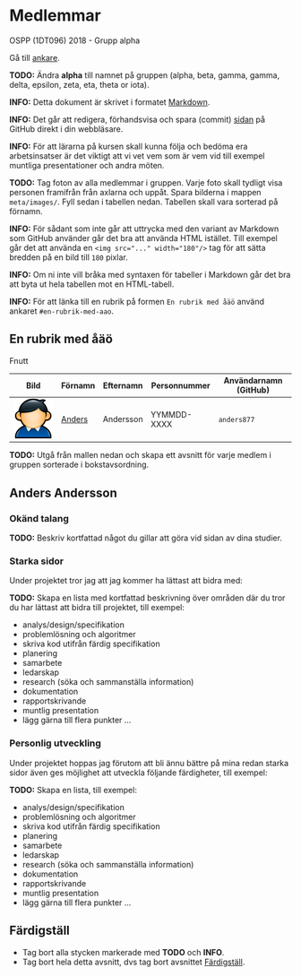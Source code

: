 # Medlemmar

OSPP (1DT096) 2018 - Grupp alpha

Gå till [ankare](#en-rubrik-med-aao).

**TODO:** Ändra **alpha** till namnet på gruppen (alpha, beta, gamma, gamma,
delta, epsilon, zeta, eta, theta or iota).

**INFO:** Detta dokument är skrivet i
formatet [Markdown](https://help.github.com/articles/getting-started-with-writing-and-formatting-on-github/).

**INFO:** Det går att redigera, förhandsvisa och spara (commit)
[sidan](./medlemmar.md) på GitHub direkt i din webbläsare.

**INFO:** För att lärarna på kursen skall kunna följa och bedöma era
arbetsinsatser är det viktigt att vi vet vem som är vem vid till exempel
muntliga presentationer och andra möten.

**TODO:** Tag foton av alla medlemmar i gruppen. Varje foto skall tydligt visa
 personen framifrån från axlarna och uppåt. Spara bilderna i mappen
 `meta/images/`. Fyll sedan i tabellen nedan. Tabellen skall vara sorterad på
 förnamn.

**INFO:** För sådant som inte går att uttrycka med den variant av Markdown som
GitHub använder går det bra att använda HTML istället. Till exempel går det att
använda en `<img src="..." width="180"/>` tag för att sätta bredden på en bild
till `180` pixlar. 

**INFO:** Om ni inte vill bråka med syntaxen för tabeller i Markdown går det
 bra att byta ut hela tabellen mot en HTML-tabell. 

**INFO:** För att länka till en rubrik på formen `En rubrik med åäö` använd
ankaret `#en-rubrik-med-aao`.

## En rubrik med åäö

Fnutt

Bild                                     | Förnamn                     | Efternamn | Personnummer | Användarnamn (GitHub)
-----------------------------------------|-----------------------------|-----------|--------------|----------------------
<img src="images/user.png" width="180"/> | [Anders](#anders-andersson) | Andersson | YYMMDD-XXXX  | `anders877`

**TODO:** Utgå från mallen nedan och skapa ett avsnitt för varje medlem
i gruppen sorterade i bokstavsordning.

## Anders Andersson

### Okänd talang

**TODO:** Beskriv kortfattad något du gillar att göra vid sidan av dina
studier.

### Starka sidor

Under projektet tror jag att jag kommer ha lättast att bidra med:

**TODO:** Skapa en lista med kortfattad beskrivning över områden där du tror du har lättast att
 bidra till projektet, till exempel:

- analys/design/specifikation
- problemlösning och algoritmer
- skriva kod utifrån färdig specifikation
- planering
- samarbete
- ledarskap
- research (söka och sammanställa information)
- dokumentation
- rapportskrivande
- muntlig presentation
- lägg gärna till flera punkter ...

### Personlig utveckling

Under projektet hoppas jag förutom att bli ännu bättre på mina redan
starka sidor även ges möjlighet att utveckla följande färdigheter,
till exempel:

**TODO:** Skapa en lista, till exempel:

- analys/design/specifikation
- problemlösning och algoritmer
- skriva kod utifrån färdig specifikation
- planering
- samarbete
- ledarskap
- research (söka och sammanställa information)
- dokumentation
- rapportskrivande
- muntlig presentation
- lägg gärna till flera punkter ...

## Färdigställ

- Tag bort alla stycken markerade med **TODO** och **INFO**.
- Tag bort hela detta avsnitt, dvs tag bort avsnittet [Färdigställ](./#fardigstall). 
